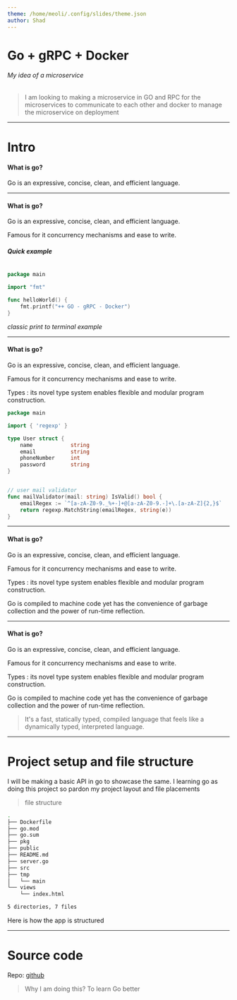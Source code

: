 ```yaml
---
theme: /home/meoli/.config/slides/theme.json
author: Shad
---
```


# Go + gRPC + Docker

###### My idea of a microservice

> I am looking to making a microservice in GO and RPC for the microservices to communicate to each other and docker to manage the microservice on deployment

---

# Intro

#### What is go?

Go is an expressive, concise, clean, and efficient language.

---

#### What is go?

Go is an expressive, concise, clean, and efficient language.

Famous for it concurrency mechanisms and ease to write.

##### Quick example

```go

package main

import "fmt"

func helloWorld() {
    fmt.printf("++ GO - gRPC - Docker")
}

```

_classic print to terminal example_

---

#### What is go?

Go is an expressive, concise, clean, and efficient language.

Famous for it concurrency mechanisms and ease to write.

Types : its novel type system enables flexible and modular program construction.

```go
package main

import { 'regexp' }

type User struct {
    name            string
    email           string
    phoneNumber     int
    password        string
}


// user mail validator
func mailValidator(mail: string) IsValid() bool {
    emailRegex := `^[a-zA-Z0-9._%+-]+@[a-zA-Z0-9.-]+\.[a-zA-Z]{2,}$`
    return regexp.MatchString(emailRegex, string(e))
}
```

---

#### What is go?

Go is an expressive, concise, clean, and efficient language.

Famous for it concurrency mechanisms and ease to write.

Types : its novel type system enables flexible and modular program construction.

Go is compiled to machine code yet has the convenience of garbage collection and the power of run-time reflection.

---

#### What is go?

Go is an expressive, concise, clean, and efficient language.

Famous for it concurrency mechanisms and ease to write.

Types : its novel type system enables flexible and modular program construction.

Go is compiled to machine code yet has the convenience of garbage collection and the power of run-time reflection.

> It's a fast, statically typed, compiled language that feels like a dynamically typed, interpreted language.

---

# Project setup and file structure

I will be making a basic API in go to showcase the same.
I learning go as doing this project so pardon my project layout and file placements

> file structure

```sh
.
├── Dockerfile
├── go.mod
├── go.sum
├── pkg
├── public
├── README.md
├── server.go
├── src
├── tmp
│   └── main
└── views
    └── index.html

5 directories, 7 files
```

Here is how the app is structured

---

# Source code

Repo: [github]("https://github.com/shadmeoli/go_gRPC")

> Why I am doing this? To learn Go better

####
